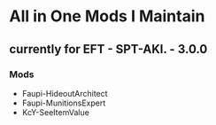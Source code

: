# All in One Mods I Maintain
## currently for EFT - SPT-AKI. - 3.0.0

### Mods
- Faupi-HideoutArchitect
- Faupi-MunitionsExpert
- KcY-SeeItemValue